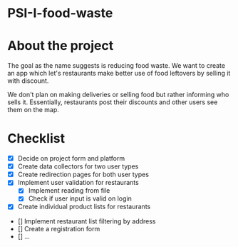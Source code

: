 # PSI-I-food-waste

# About the project
The goal as the name suggests is reducing food waste. We want to create an app which
let's restaurants make better use of food leftovers by selling it with discount. 

We don't plan on making deliveries or selling food but rather informing who sells it.
Essentially, restaurants post their discounts and other users see them on the map.

# Checklist
- [x] Decide on project form and platform
- [x] Create data collectors for two user types
- [x] Create redirection pages for both user types
- [x] Implement user validation for restaurants
    - [x] Implement reading from file
    - [x] Check if user input is valid on login
- [x] Create individual product lists for restaurants
- [] Implement restaurant list filtering by address
- [] Create a registration form
- [] ...